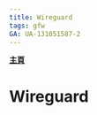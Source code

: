```yaml
---
title: Wireguard
tags: gfw
GA: UA-131051587-2
---
```


[**主頁**](https://hackmd.io/@xrp4k0iHSfeGBDMiQ8kkzQ/SkaWsunMB/%2FuOfRBTx0SAq7xMx426pIUg)

# Wireguard